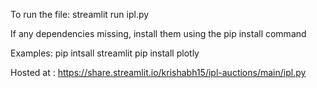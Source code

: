To run the file:
streamlit run ipl.py

If any dependencies missing, install them using the pip install command

Examples: 
	pip intsall streamlit
	pip install plotly


Hosted at : https://share.streamlit.io/krishabh15/ipl-auctions/main/ipl.py
